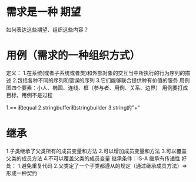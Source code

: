 # 需求是一种 期望
如何表达这些期望、组织这些内容？
# 用例（需求的一种组织方式）
定义：
1.在系统(或者⼦系统或者类)和外部对象的交互当中所执⾏的⾏为序列的描述
2.包括各种不同的序列和错误的序列
3.它们能够联合提供种有价值的服务
用例图四个要素：小人、椭圆、连线、框（参与者、用例、关系、边界）
用例要打成目标，用例不是过程

1.== 和equal
2.stringbuffer和stringbuilder
3.string的"+"

# 继承
1.⼦类继承了⽗类所有的成员变量和⽅法
2.可以增加成员变量和方法
3.可以覆盖父类的成员方法
4.不可以覆盖父类的成员变量
继承条件：IS-A
继承有传递性
好处：
1.避免重复代码
2.父类定了一个子类都遵从的规定（通过继承成员方法）=>形成一种契约